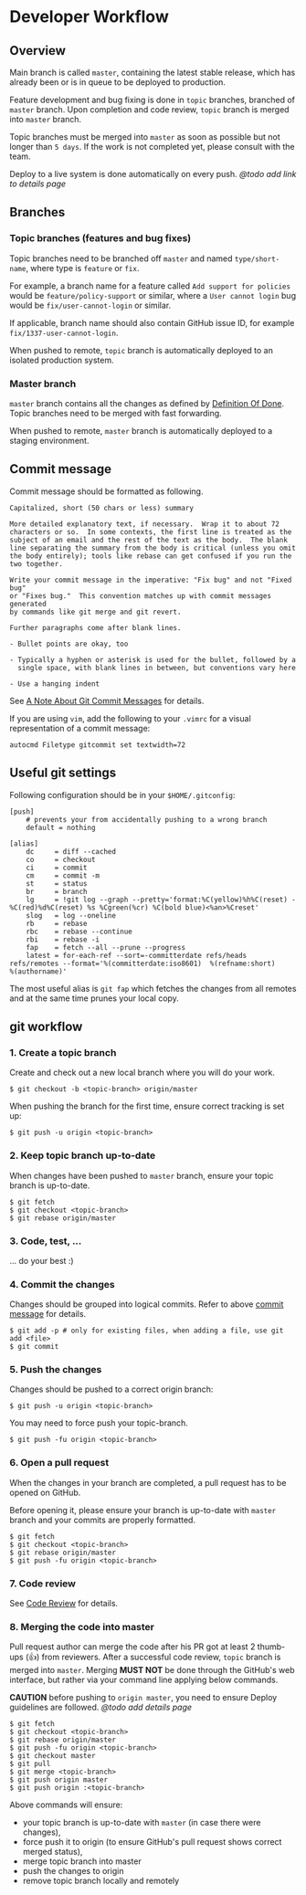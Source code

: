 # Developer Workflow

## Overview

Main branch is called `master`, containing the latest stable release, which has already been or is in queue to be deployed to production.

Feature development and bug fixing is done in `topic` branches, branched of `master` branch. Upon completion and code review, `topic` branch is merged into `master` branch.

Topic branches must be merged into `master` as soon as possible but not longer than `5 days`. If the work is not completed yet, please consult with the team.

Deploy to a live system is done automatically on every push. *@todo add link to details page*

## Branches

### Topic branches (features and bug fixes)

Topic branches need to be branched off `master` and named `type/short-name`, where type is `feature` or `fix`.

For example, a branch name for a feature called `Add support for policies` would be `feature/policy-support` or similar, where a `User cannot login` bug would be `fix/user-cannot-login` or similar.

If applicable, branch name should also contain GitHub issue ID, for example `fix/1337-user-cannot-login`.

When pushed to remote, `topic` branch is automatically deployed to an isolated production system.

### Master branch

`master` branch contains all the changes as defined by [Definition Of Done](dod.md). Topic branches need to be merged with fast forwarding.

When pushed to remote, `master` branch is automatically deployed to a staging environment.

## Commit message

Commit message should be formatted as following.

```
Capitalized, short (50 chars or less) summary

More detailed explanatory text, if necessary.  Wrap it to about 72
characters or so.  In some contexts, the first line is treated as the
subject of an email and the rest of the text as the body.  The blank
line separating the summary from the body is critical (unless you omit
the body entirely); tools like rebase can get confused if you run the
two together.

Write your commit message in the imperative: "Fix bug" and not "Fixed bug"
or "Fixes bug."  This convention matches up with commit messages generated
by commands like git merge and git revert.

Further paragraphs come after blank lines.

- Bullet points are okay, too

- Typically a hyphen or asterisk is used for the bullet, followed by a
  single space, with blank lines in between, but conventions vary here

- Use a hanging indent
```

See [A Note About Git Commit Messages](http://tbaggery.com/2008/04/19/a-note-about-git-commit-messages.html) for details.

If you are using `vim`, add the following to your `.vimrc` for a visual representation of a commit message:

```
autocmd Filetype gitcommit set textwidth=72
```

## Useful git settings

Following configuration should be in your `$HOME/.gitconfig`:

```
[push]
	# prevents your from accidentally pushing to a wrong branch
	default = nothing

[alias]
	dc     = diff --cached
	co     = checkout
	ci     = commit
	cm     = commit -m
	st     = status
	br     = branch
	lg     = !git log --graph --pretty='format:%C(yellow)%h%C(reset) -%C(red)%d%C(reset) %s %Cgreen(%cr) %C(bold blue)<%an>%Creset'
	slog   = log --oneline
	rb     = rebase
	rbc    = rebase --continue
	rbi    = rebase -i
	fap    = fetch --all --prune --progress
	latest = for-each-ref --sort=-committerdate refs/heads refs/remotes --format='%(committerdate:iso8601)  %(refname:short)                        %(authorname)'
```

The most useful alias is `git fap` which fetches the changes from all remotes and at the same time prunes your local copy.

## git workflow

### 1. Create a topic branch

Create and check out a new local branch where you will do your work.

```
$ git checkout -b <topic-branch> origin/master
```

When pushing the branch for the first time, ensure correct tracking is set up:

```
$ git push -u origin <topic-branch>
```

### 2. Keep topic branch up-to-date

When changes have been pushed to `master` branch, ensure your topic branch is up-to-date.

```
$ git fetch
$ git checkout <topic-branch>
$ git rebase origin/master
```

### 3. Code, test, ...

... do your best :)

### 4. Commit the changes

Changes should be grouped into logical commits. Refer to above [commit message](#commit-message) for details.

```
$ git add -p # only for existing files, when adding a file, use git add <file>
$ git commit
```

### 5. Push the changes

Changes should be pushed to a correct origin branch:

```
$ git push -u origin <topic-branch>
```

You may need to force push your topic-branch.

```
$ git push -fu origin <topic-branch>
```

### 6. Open a pull request

When the changes in your branch are completed, a pull request has to be opened on GitHub.

Before opening it, please ensure your branch is up-to-date with `master` branch and your commits are properly formatted.

```
$ git fetch
$ git checkout <topic-branch>
$ git rebase origin/master
$ git push -fu origin <topic-branch>
```

### 7. Code review

See [Code Review](codereview.md) for details.

### 8. Merging the code into master

Pull request author can merge the code after his PR got at least 2 thumb-ups (:+1:) from reviewers. After a successful code review, `topic` branch is merged into `master`. Merging **MUST NOT** be done through the GitHub's web interface, but rather via your command line applying below commands.

**CAUTION** before pushing to `origin master`, you need to ensure Deploy guidelines are followed. *@todo add details page*

```
$ git fetch
$ git checkout <topic-branch>
$ git rebase origin/master
$ git push -fu origin <topic-branch>
$ git checkout master
$ git pull
$ git merge <topic-branch>
$ git push origin master
$ git push origin :<topic-branch>
```

Above commands will ensure:

* your topic branch is up-to-date with `master` (in case there were changes),
* force push it to origin (to ensure GitHub's pull request shows correct merged status),
* merge topic branch into master
* push the changes to origin
* remove topic branch locally and remotely
